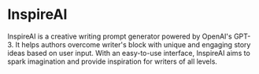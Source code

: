 # InspireAI
InspireAI is a creative writing prompt generator powered by OpenAI's GPT-3. It helps authors overcome writer's block with unique and engaging story ideas based on user input. With an easy-to-use interface, InspireAI aims to spark imagination and provide inspiration for writers of all levels.
